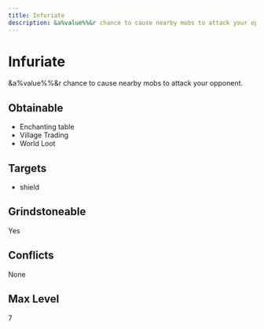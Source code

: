 ```yaml
---
title: Infuriate
description: &a%value%%&r chance to cause nearby mobs to attack your opponent.
---
```

# Infuriate
&a%value%%&r chance to cause nearby mobs to attack your opponent.
## Obtainable
- Enchanting table
- Village Trading
- World Loot
## Targets
- shield
## Grindstoneable
Yes
## Conflicts
None
## Max Level
7
